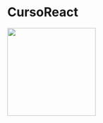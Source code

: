 # CursoReact

<img src="https://media.giphy.com/media/vFKqnCdLPNOKc/giphy.gif" width="200" height="200" />
